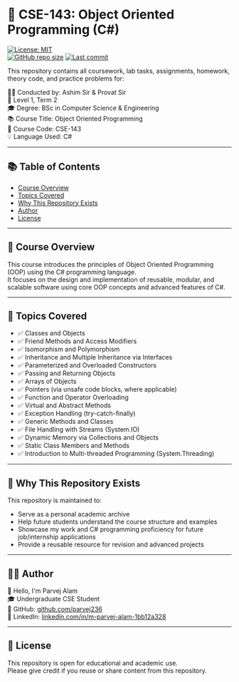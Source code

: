 # 📘 CSE-143: Object Oriented Programming (C#)

[![License: MIT](https://img.shields.io/badge/License-MIT-blue.svg)](https://opensource.org/licenses/MIT)  
[![GitHub repo size](https://img.shields.io/github/repo-size/parvej236/OOP_academic)]([https://github.com/parvej236/CSE-143](https://github.com/parvej236/OOP_academic/))  
[![Last commit](https://img.shields.io/github/last-commit/parvej236/OOP_academic)](https://github.com/parvej236/OOP_academic/commits/main)

This repository contains all coursework, lab tasks, assignments, homework, theory code, and practice problems for:

🧑‍🏫 Conducted by: Ashim Sir & Provat Sir  
🏫 Level 1, Term 2  
🎓 Degree: BSc in Computer Science & Engineering  
📚 Course Title: Object Oriented Programming  
🎯 Course Code: CSE-143  
💡 Language Used: C#

---

## 📚 Table of Contents

- [Course Overview](#-course-overview)  
- [Topics Covered](#-topics-covered)  
- [Why This Repository Exists](#-why-this-repository-exists)  
- [Author](#-author)  
- [License](#-license)  

---

## 📖 Course Overview

This course introduces the principles of Object Oriented Programming (OOP) using the C# programming language.  
It focuses on the design and implementation of reusable, modular, and scalable software using core OOP concepts and advanced features of C#.

---

## 🧩 Topics Covered

- ✅ Classes and Objects  
- ✅ Friend Methods and Access Modifiers  
- ✅ Isomorphism and Polymorphism  
- ✅ Inheritance and Multiple Inheritance via Interfaces  
- ✅ Parameterized and Overloaded Constructors  
- ✅ Passing and Returning Objects  
- ✅ Arrays of Objects  
- ✅ Pointers (via unsafe code blocks, where applicable)  
- ✅ Function and Operator Overloading  
- ✅ Virtual and Abstract Methods  
- ✅ Exception Handling (try-catch-finally)  
- ✅ Generic Methods and Classes  
- ✅ File Handling with Streams (System.IO)  
- ✅ Dynamic Memory via Collections and Objects  
- ✅ Static Class Members and Methods  
- ✅ Introduction to Multi-threaded Programming (System.Threading)

---

## 🎯 Why This Repository Exists

This repository is maintained to:

- Serve as a personal academic archive  
- Help future students understand the course structure and examples  
- Showcase my work and C# programming proficiency for future job/internship applications  
- Provide a reusable resource for revision and advanced projects  

---

## 👨‍💻 Author

👋 Hello, I'm Parvej Alam  
🎓 Undergraduate CSE Student  
🔗 GitHub: [github.com/parvej236](https://github.com/parvej236)  
🔗 LinkedIn: [linkedin.com/in/m-parvej-alam-1bb12a328](https://linkedin.com/in/m-parvej-alam-1bb12a328)  

---

## 📄 License

This repository is open for educational and academic use.  
Please give credit if you reuse or share content from this repository.

